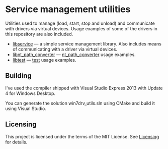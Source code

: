 # Service management utilities

Utilities used to manage (load, start, stop and unload) and communicate with
drivers via virtual devices.
Usage examples of some of the drivers in this repository are also included.

* [libservice](libservice) &mdash; a simple service management library.
  Also includes means of communicating with a driver via virtual devices.
* [libnt_path_converter](libnt_path_converter) &mdash;
  [nt_path_converter](../src/nt_path_converter) usage examples.
* [libtest](libtest) &mdash; [test](../src/test) usage examples.

## Building

I've used the compiler shipped with Visual Studio Express 2013 with Update 4
for Windows Desktop.

You can generate the solution win7drv_utils.sln using CMake and build it using
Visual Studio.

## Licensing

This project is licensed under the terms of the MIT License.
See [Licensing](../README.md#licensing) for details.
